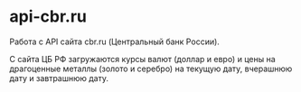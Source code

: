 # api-cbr.ru
Работа с API сайта cbr.ru (Центральный банк России).

С сайта ЦБ РФ загружаются курсы валют (доллар и евро) и цены на драгоценные металлы (золото и серебро) на текущую дату, вчерашнюю дату и завтрашнюю дату.
